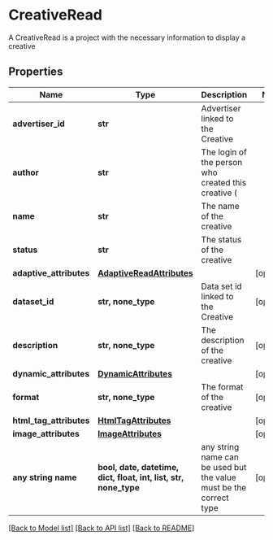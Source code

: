 # CreativeRead

A CreativeRead is a project with the necessary information to display a creative

## Properties
Name | Type | Description | Notes
------------ | ------------- | ------------- | -------------
**advertiser_id** | **str** | Advertiser linked to the Creative | 
**author** | **str** | The login of the person who created this creative ( | 
**name** | **str** | The name of the creative | 
**status** | **str** | The status of the creative | 
**adaptive_attributes** | [**AdaptiveReadAttributes**](AdaptiveReadAttributes.md) |  | [optional] 
**dataset_id** | **str, none_type** | Data set id linked to the Creative | [optional] 
**description** | **str, none_type** | The description of the creative | [optional] 
**dynamic_attributes** | [**DynamicAttributes**](DynamicAttributes.md) |  | [optional] 
**format** | **str, none_type** | The format of the creative | [optional] 
**html_tag_attributes** | [**HtmlTagAttributes**](HtmlTagAttributes.md) |  | [optional] 
**image_attributes** | [**ImageAttributes**](ImageAttributes.md) |  | [optional] 
**any string name** | **bool, date, datetime, dict, float, int, list, str, none_type** | any string name can be used but the value must be the correct type | [optional]

[[Back to Model list]](../README.md#documentation-for-models) [[Back to API list]](../README.md#documentation-for-api-endpoints) [[Back to README]](../README.md)


